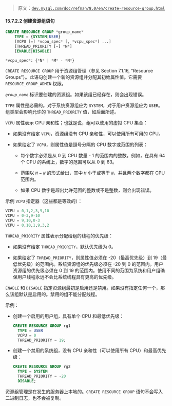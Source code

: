 > 原文：[`dev.mysql.com/doc/refman/8.0/en/create-resource-group.html`](https://dev.mysql.com/doc/refman/8.0/en/create-resource-group.html)

#### 15.7.2.2 创建资源组语句

```sql
CREATE RESOURCE GROUP *group_name*
    TYPE = {SYSTEM|USER}
    [VCPU [=] *vcpu_spec* [, *vcpu_spec*] ...]
    [THREAD_PRIORITY [=] *N*]
    [ENABLE|DISABLE]

*vcpu_spec*: {*N* | *M* - *N*}
```

`CREATE RESOURCE GROUP` 用于资源组管理（参见 Section 7.1.16, “Resource Groups”）。此语句创建一个新的资源组并分配其初始属性值。它需要 `RESOURCE_GROUP_ADMIN` 权限。

*`group_name`* 标识要创建的资源组。如果该组已经存在，则会出现错误。

`TYPE` 属性是必需的。对于系统资源组应为 `SYSTEM`，对于用户资源组应为 `USER`。组类型会影响允许的 `THREAD_PRIORITY` 值，如后面所述。

`VCPU` 属性表示 CPU 亲和性；也就是说，组可以使用的虚拟 CPU 集合：

+   如果没有给定 `VCPU`，资源组没有 CPU 亲和性，可以使用所有可用的 CPU。

+   如果给定了 `VCPU`，则属性值是逗号分隔的 CPU 数字或范围的列表：

    +   每个数字必须是从 0 到 CPU 数量 - 1 的范围内的整数。例如，在具有 64 个 CPU 的系统上，数字的范围可以从 0 到 63。

    +   范围以 *`M`* − *`N`* 的形式给出，其中 *`M`* 小于或等于 *`N`*，并且两个数字都在 CPU 范围内。

    +   如果 CPU 数字是超出允许范围的整数或不是整数，则会出现错误。

示例 `VCPU` 指定器（这些都是等效的）：

```sql
VCPU = 0,1,2,3,9,10
VCPU = 0-3,9-10
VCPU = 9,10,0-3
VCPU = 0,10,1,9,3,2
```

`THREAD_PRIORITY` 属性表示分配给组的线程的优先级：

+   如果没有给定 `THREAD_PRIORITY`，默认优先级为 0。

+   如果给定了 `THREAD_PRIORITY`，则属性值必须在 -20（最高优先级）到 19（最低优先级）的范围内。系统资源组的优先级必须在 -20 到 0 的范围内。用户资源组的优先级必须在 0 到 19 的范围内。使用不同的范围为系统和用户组确保用户线程永远不会比系统线程具有更高的优先级。

`ENABLE` 和 `DISABLE` 指定资源组最初是启用还是禁用。如果没有指定任何一个，那么该组默认是启用的。禁用的组不能分配线程。

示例：

+   创建一个启用的用户组，具有单个 CPU 和最低优先级：

    ```sql
    CREATE RESOURCE GROUP rg1
      TYPE = USER
      VCPU = 0
      THREAD_PRIORITY = 19;
    ```

+   创建一个禁用的系统组，没有 CPU 亲和性（可以使用所有 CPU）和最高优先级：

    ```sql
    CREATE RESOURCE GROUP rg2
      TYPE = SYSTEM
      THREAD_PRIORITY = -20
      DISABLE;
    ```

资源组管理是在发生的服务器上本地的。`CREATE RESOURCE GROUP` 语句不会写入二进制日志，也不会被复制。
